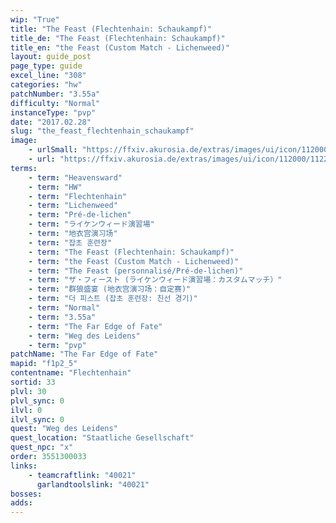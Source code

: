 ```yaml
---
wip: "True"
title: "The Feast (Flechtenhain: Schaukampf)"
title_de: "The Feast (Flechtenhain: Schaukampf)"
title_en: "the Feast (Custom Match - Lichenweed)"
layout: guide_post
page_type: guide
excel_line: "308"
categories: "hw"
patchNumber: "3.55a"
difficulty: "Normal"
instanceType: "pvp"
date: "2017.02.28"
slug: "the_feast_flechtenhain_schaukampf"
image:
    - urlSmall: "https://ffxiv.akurosia.de/extras/images/ui/icon/112000/112284.png"
    - url: "https://ffxiv.akurosia.de/extras/images/ui/icon/112000/112284.png"
terms:
    - term: "Heavensward"
    - term: "HW"
    - term: "Flechtenhain"
    - term: "Lichenweed"
    - term: "Pré-de-lichen"
    - term: "ライケンウィード演習場"
    - term: "地衣宫演习场"
    - term: "잡초 훈련장"
    - term: "The Feast (Flechtenhain: Schaukampf)"
    - term: "the Feast (Custom Match - Lichenweed)"
    - term: "The Feast (personnalisé/Pré-de-lichen)"
    - term: "ザ・フィースト (ライケンウィード演習場：カスタムマッチ）"
    - term: "群狼盛宴 (地衣宫演习场：自定赛)"
    - term: "더 피스트 (잡초 훈련장: 친선 경기)"
    - term: "Normal"
    - term: "3.55a"
    - term: "The Far Edge of Fate"
    - term: "Weg des Leidens"
    - term: "pvp"
patchName: "The Far Edge of Fate"
mapid: "f1p2_5"
contentname: "Flechtenhain"
sortid: 33
plvl: 30
plvl_sync: 0
ilvl: 0
ilvl_sync: 0
quest: "Weg des Leidens"
quest_location: "Staatliche Gesellschaft"
quest_npc: "x"
order: 3551300033
links:
    - teamcraftlink: "40021"
      garlandtoolslink: "40021"
bosses:
adds:
---
```

